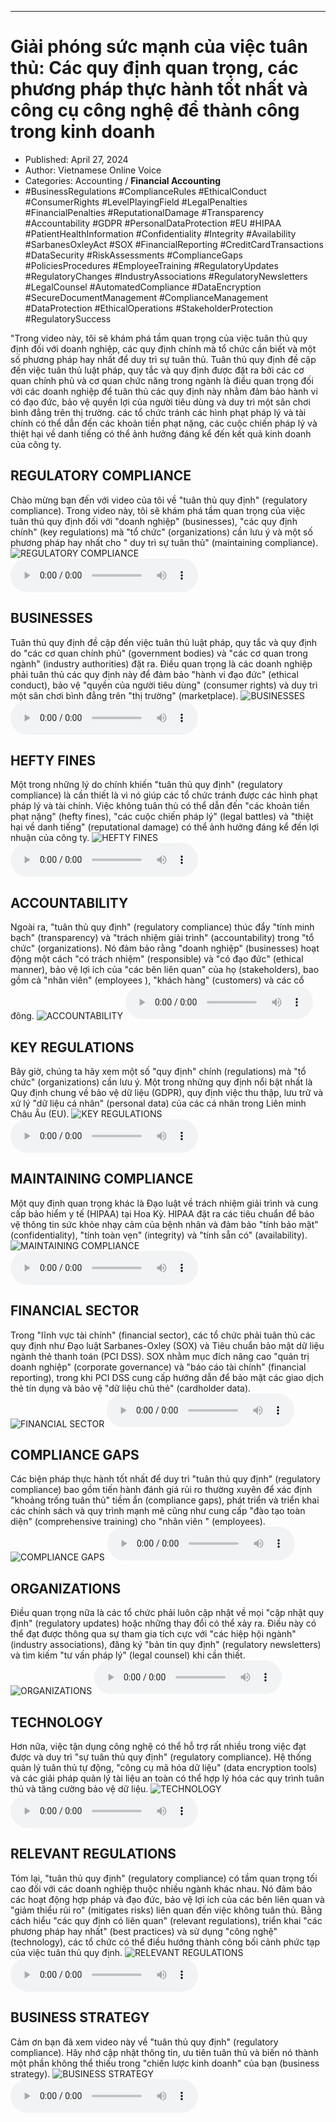 
---

# Giải phóng sức mạnh của việc tuân thủ: Các quy định quan trọng, các phương pháp thực hành tốt nhất và công cụ công nghệ để thành công trong kinh doanh

- Published: April 27, 2024
- Author: Vietnamese Online Voice
- Categories: Accounting / **Financial Accounting**
- #BusinessRegulations #ComplianceRules #EthicalConduct #ConsumerRights #LevelPlayingField #LegalPenalties #FinancialPenalties #ReputationalDamage #Transparency #Accountability #GDPR #PersonalDataProtection #EU #HIPAA #PatientHealthInformation #Confidentiality #Integrity #Availability #SarbanesOxleyAct #SOX #FinancialReporting #CreditCardTransactions #DataSecurity #RiskAssessments #ComplianceGaps #PoliciesProcedures #EmployeeTraining #RegulatoryUpdates #RegulatoryChanges #IndustryAssociations #RegulatoryNewsletters #LegalCounsel #AutomatedCompliance #DataEncryption #SecureDocumentManagement #ComplianceManagement #DataProtection #EthicalOperations #StakeholderProtection #RegulatorySuccess

"Trong video này, tôi sẽ khám phá tầm quan trọng của việc tuân thủ quy định đối với doanh nghiệp, các quy định chính mà tổ chức cần biết và một số phương pháp hay nhất để duy trì sự tuân thủ. Tuân thủ quy định đề cập đến việc tuân thủ luật pháp, quy tắc và quy định được đặt ra bởi các cơ quan chính phủ và cơ quan chức năng trong ngành là điều quan trọng đối với các doanh nghiệp để tuân thủ các quy định này nhằm đảm bảo hành vi có đạo đức, bảo vệ quyền lợi của người tiêu dùng và duy trì một sân chơi bình đẳng trên thị trường. các tổ chức tránh các hình phạt pháp lý và tài chính có thể dẫn đến các khoản tiền phạt nặng, các cuộc chiến pháp lý và thiệt hại về danh tiếng có thể ảnh hưởng đáng kể đến kết quả kinh doanh của công ty.


## REGULATORY COMPLIANCE

Chào mừng bạn đến với video của tôi về "tuân thủ quy định" (regulatory compliance). Trong video này, tôi sẽ khám phá tầm quan trọng của việc tuân thủ quy định đối với "doanh nghiệp" (businesses), "các quy định chính" (key regulations) mà "tổ chức" (organizations) cần lưu ý và một số phương pháp hay nhất cho " duy trì sự tuân thủ" (maintaining compliance).
![REGULATORY COMPLIANCE](https://http-archiver-apis-production-80.schnworks.com/storage/images/transitions/2024-04-27/transition-16795517752-Montserrat-SemiBold-673AB7.jpg)
<audio controls>
    <source src="https://http-archiver-apis-production-80.schnworks.com/storage/audio/file-18968646306.mp3" type="audio/mpeg">
</audio>



## BUSINESSES

Tuân thủ quy định đề cập đến việc tuân thủ luật pháp, quy tắc và quy định do "các cơ quan chính phủ" (government bodies) và "các cơ quan trong ngành" (industry authorities) đặt ra. Điều quan trọng là các doanh nghiệp phải tuân thủ các quy định này để đảm bảo "hành vi đạo đức" (ethical conduct), bảo vệ "quyền của người tiêu dùng" (consumer rights) và duy trì một sân chơi bình đẳng trên "thị trường" (marketplace).
![BUSINESSES](https://http-archiver-apis-production-80.schnworks.com/storage/images/transitions/2024-04-27/transition--9779660057-Montserrat-Medium-673AB7.jpg)
<audio controls>
    <source src="https://http-archiver-apis-production-80.schnworks.com/storage/audio/file-511101676.mp3" type="audio/mpeg">
</audio>



## HEFTY FINES

Một trong những lý do chính khiến "tuân thủ quy định" (regulatory compliance) là cần thiết là vì nó giúp các tổ chức tránh được các hình phạt pháp lý và tài chính. Việc không tuân thủ có thể dẫn đến "các khoản tiền phạt nặng" (hefty fines), "các cuộc chiến pháp lý" (legal battles) và "thiệt hại về danh tiếng" (reputational damage) có thể ảnh hưởng đáng kể đến lợi nhuận của công ty.
![HEFTY FINES](https://http-archiver-apis-production-80.schnworks.com/storage/images/transitions/2024-04-27/transition--18041514038-Montserrat-Black-880E4F.jpg)
<audio controls>
    <source src="https://http-archiver-apis-production-80.schnworks.com/storage/audio/file-10378889652.mp3" type="audio/mpeg">
</audio>



## ACCOUNTABILITY

Ngoài ra, "tuân thủ quy định" (regulatory compliance) thúc đẩy "tính minh bạch" (transparency) và "trách nhiệm giải trình" (accountability) trong "tổ chức" (organizations). Nó đảm bảo rằng "doanh nghiệp" (businesses) hoạt động một cách "có trách nhiệm" (responsible) và "có đạo đức" (ethical manner), bảo vệ lợi ích của "các bên liên quan" của họ (stakeholders), bao gồm cả "nhân viên" (employees ), "khách hàng" (customers) và các cổ đông.
![ACCOUNTABILITY](https://http-archiver-apis-production-80.schnworks.com/storage/images/transitions/2024-04-27/transition-2513382315-Montserrat-Thin-004895.jpg)
<audio controls>
    <source src="https://http-archiver-apis-production-80.schnworks.com/storage/audio/file-3975410782.mp3" type="audio/mpeg">
</audio>



## KEY REGULATIONS

Bây giờ, chúng ta hãy xem một số "quy định" chính (regulations) mà "tổ chức" (organizations) cần lưu ý. Một trong những quy định nổi bật nhất là Quy định chung về bảo vệ dữ liệu (GDPR), quy định việc thu thập, lưu trữ và xử lý "dữ liệu cá nhân" (personal data) của các cá nhân trong Liên minh Châu Âu (EU).
![KEY REGULATIONS](https://http-archiver-apis-production-80.schnworks.com/storage/images/transitions/2024-04-27/transition-17011765422-Montserrat-SemiBold-7B1FA2.jpg)
<audio controls>
    <source src="https://http-archiver-apis-production-80.schnworks.com/storage/audio/file-5639928057.mp3" type="audio/mpeg">
</audio>



## MAINTAINING COMPLIANCE

Một quy định quan trọng khác là Đạo luật về trách nhiệm giải trình và cung cấp bảo hiểm y tế (HIPAA) tại Hoa Kỳ. HIPAA đặt ra các tiêu chuẩn để bảo vệ thông tin sức khỏe nhạy cảm của bệnh nhân và đảm bảo "tính bảo mật" (confidentiality), "tính toàn vẹn" (integrity) và "tính sẵn có" (availability).
![MAINTAINING COMPLIANCE](https://http-archiver-apis-production-80.schnworks.com/storage/images/transitions/2024-04-27/transition-9598373696-Montserrat-Medium-673AB7.jpg)
<audio controls>
    <source src="https://http-archiver-apis-production-80.schnworks.com/storage/audio/file-13330352572.mp3" type="audio/mpeg">
</audio>



## FINANCIAL SECTOR

Trong "lĩnh vực tài chính" (financial sector), các tổ chức phải tuân thủ các quy định như Đạo luật Sarbanes-Oxley (SOX) và Tiêu chuẩn bảo mật dữ liệu ngành thẻ thanh toán (PCI DSS). SOX nhằm mục đích nâng cao "quản trị doanh nghiệp" (corporate governance) và "báo cáo tài chính" (financial reporting), trong khi PCI DSS cung cấp hướng dẫn để bảo mật các giao dịch thẻ tín dụng và bảo vệ "dữ liệu chủ thẻ" (cardholder data).
![FINANCIAL SECTOR](https://http-archiver-apis-production-80.schnworks.com/storage/images/transitions/2024-04-27/transition-35208732003-Montserrat-Black-4A148C.jpg)
<audio controls>
    <source src="https://http-archiver-apis-production-80.schnworks.com/storage/audio/file-7254677907.mp3" type="audio/mpeg">
</audio>



## COMPLIANCE GAPS

Các biện pháp thực hành tốt nhất để duy trì "tuân thủ quy định" (regulatory compliance) bao gồm tiến hành đánh giá rủi ro thường xuyên để xác định "khoảng trống tuân thủ" tiềm ẩn (compliance gaps), phát triển và triển khai các chính sách và quy trình mạnh mẽ cũng như cung cấp "đào tạo toàn diện" (comprehensive training) cho "nhân viên " (employees).
![COMPLIANCE GAPS](https://http-archiver-apis-production-80.schnworks.com/storage/images/transitions/2024-04-27/transition--12428992929-Montserrat-SemiBold-1A237E.jpg)
<audio controls>
    <source src="https://http-archiver-apis-production-80.schnworks.com/storage/audio/file-20454247844.mp3" type="audio/mpeg">
</audio>



## ORGANIZATIONS

Điều quan trọng nữa là các tổ chức phải luôn cập nhật về mọi "cập nhật quy định" (regulatory updates) hoặc những thay đổi có thể xảy ra. Điều này có thể đạt được thông qua sự tham gia tích cực với "các hiệp hội ngành" (industry associations), đăng ký "bản tin quy định" (regulatory newsletters) và tìm kiếm "tư vấn pháp lý" (legal counsel) khi cần thiết.
![ORGANIZATIONS](https://http-archiver-apis-production-80.schnworks.com/storage/images/transitions/2024-04-27/transition--14901523534-Montserrat-Medium-283593.jpg)
<audio controls>
    <source src="https://http-archiver-apis-production-80.schnworks.com/storage/audio/file-994050986.mp3" type="audio/mpeg">
</audio>



## TECHNOLOGY

Hơn nữa, việc tận dụng công nghệ có thể hỗ trợ rất nhiều trong việc đạt được và duy trì "sự tuân thủ quy định" (regulatory compliance). Hệ thống quản lý tuân thủ tự động, "công cụ mã hóa dữ liệu" (data encryption tools) và các giải pháp quản lý tài liệu an toàn có thể hợp lý hóa các quy trình tuân thủ và tăng cường bảo vệ dữ liệu.
![TECHNOLOGY](https://http-archiver-apis-production-80.schnworks.com/storage/images/transitions/2024-04-27/transition-44500745943-Montserrat-Regular-512DA8.jpg)
<audio controls>
    <source src="https://http-archiver-apis-production-80.schnworks.com/storage/audio/file-18258912138.mp3" type="audio/mpeg">
</audio>



## RELEVANT REGULATIONS

Tóm lại, "tuân thủ quy định" (regulatory compliance) có tầm quan trọng tối cao đối với các doanh nghiệp thuộc nhiều ngành khác nhau. Nó đảm bảo các hoạt động hợp pháp và đạo đức, bảo vệ lợi ích của các bên liên quan và "giảm thiểu rủi ro" (mitigates risks) liên quan đến việc không tuân thủ. Bằng cách hiểu "các quy định có liên quan" (relevant regulations), triển khai "các phương pháp hay nhất" (best practices) và sử dụng "công nghệ" (technology), các tổ chức có thể điều hướng thành công bối cảnh phức tạp của việc tuân thủ quy định.
![RELEVANT REGULATIONS](https://http-archiver-apis-production-80.schnworks.com/storage/images/transitions/2024-04-27/transition--20981658788-Montserrat-ExtraBold-512DA8.jpg)
<audio controls>
    <source src="https://http-archiver-apis-production-80.schnworks.com/storage/audio/file-9711887525.mp3" type="audio/mpeg">
</audio>



## BUSINESS STRATEGY

Cảm ơn bạn đã xem video này về "tuân thủ quy định" (regulatory compliance). Hãy nhớ cập nhật thông tin, ưu tiên tuân thủ và biến nó thành một phần không thể thiếu trong "chiến lược kinh doanh" của bạn (business strategy).
![BUSINESS STRATEGY](https://http-archiver-apis-production-80.schnworks.com/storage/images/transitions/2024-04-27/transition-16036802493-Montserrat-Black-283593.jpg)
<audio controls>
    <source src="https://http-archiver-apis-production-80.schnworks.com/storage/audio/file-615980571.mp3" type="audio/mpeg">
</audio>

